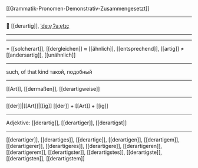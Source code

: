 [[Grammatik-Pronomen-Demonstrativ-Zusammengesetzt]]

---

🤔 [[derartig]], [ˈdeːɐ̯ˌʔaːɐ̯tɪç](https://youglish.com/pronounce/derartig/german)

---


---
= [[solcherart]], [[dergleichen]]
≈ [[ähnlich]], [[entsprechend]], [[artig]]
≠ [[andersartig]], [[unähnlich]]

---
such, of that kind
такой, подобный

---
[[Art]], [[dermaßen]], [[derartigweise]]

---
[[der]]|[[Art]]|[[ig]]
[[der]] + [[Art]] + [[ig]]


---
Adjektive: [[derartig]], [[derartiger]], [[derartigst]]

---
[[derartiger]], [[derartiges]], [[derartige]], [[derartigen]], [[derartigem]], [[derartigerer]], [[derartigeres]], [[derartigere]], [[derartigeren]], [[derartigerem]], [[derartigster]], [[derartigstes]], [[derartigste]], [[derartigsten]], [[derartigstem]]